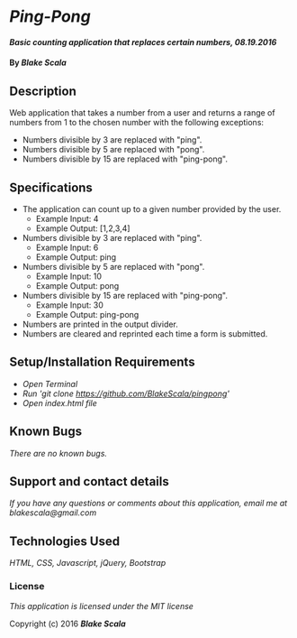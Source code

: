 # _Ping-Pong_

#### _Basic counting application that replaces certain numbers, 08.19.2016_

#### By _**Blake Scala**_

## Description

Web application that takes a number from a user and returns a range of numbers from 1 to the chosen number with the following exceptions:

* Numbers divisible by 3 are replaced with "ping".
* Numbers divisible by 5 are replaced with "pong".
* Numbers divisible by 15 are replaced with "ping-pong".

## Specifications
* The application can count up to a given number provided by the user.
    * Example Input: 4
    * Example Output: [1,2,3,4]
* Numbers divisible by 3 are replaced with "ping".
    * Example Input: 6
    * Example Output: ping
* Numbers divisible by 5 are replaced with "pong".
    * Example Input: 10
    * Example Output: pong
* Numbers divisible by 15 are replaced with "ping-pong".
    * Example Input: 30
    * Example Output: ping-pong
* Numbers are printed in the output divider.
* Numbers are cleared and reprinted each time a form is submitted.

## Setup/Installation Requirements

* _Open Terminal_
* _Run 'git clone https://github.com/BlakeScala/pingpong'_
* _Open index.html file_

## Known Bugs

_There are no known bugs._

## Support and contact details

_If you have any questions or comments about this application, email me at blakescala@gmail.com_

## Technologies Used

_HTML, CSS, Javascript, jQuery, Bootstrap_

### License

*This application is licensed under the MIT license*

Copyright (c) 2016 **_Blake Scala_**
